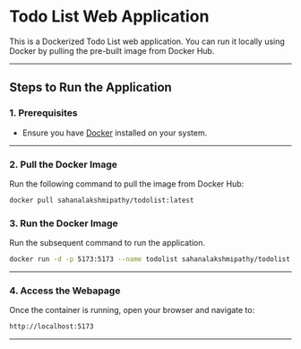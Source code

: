 # Todo List Web Application

This is a Dockerized Todo List web application. You can run it locally using Docker by pulling the pre-built image from Docker Hub.

---

## **Steps to Run the Application**

### **1. Prerequisites**
- Ensure you have [Docker](https://www.docker.com/get-started) installed on your system.

---

### **2. Pull the Docker Image**
Run the following command to pull the image from Docker Hub:

```bash
docker pull sahanalakshmipathy/todolist:latest
```
### **3. Run the Docker Image**

Run the subsequent command to run the application.

```bash
docker run -d -p 5173:5173 --name todolist sahanalakshmipathy/todolist:latest
```
---

### **4. Access the Webapage**
Once the container is running, open your browser and navigate to:
```bash
http://localhost:5173
```
---
